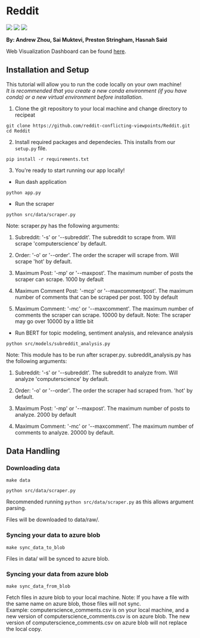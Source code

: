 # Reddit
![](https://heroku-status-badges.herokuapp.com/bereddit-dash)
![](https://img.shields.io/badge/python-v3.7.12-blue)
[![](https://img.shields.io/badge/license-MIT-blue)](https://github.com/reddit-conflicting-viewpoints/Reddit/blob/main/LICENSE)

**By: Andrew Zhou, Sai Muktevi, Preston Stringham, Hasnah Said**


Web Visualization Dashboard can be found [here](http://bereddit-dash.herokuapp.com/).

## Installation and Setup
This tutorial will allow you to run the code locally on your own machine!  
*It is recommended that you create a new conda environment (if you have conda) or a new virtual environment before installation.*

1) Clone the git repository to your local machine and change directory to recipeat
```
git clone https://github.com/reddit-conflicting-viewpoints/Reddit.git
cd Reddit
```
2) Install required packages and dependecies. This installs from our `setup.py` file.
```
pip install -r requirements.txt
```
3) You're ready to start running our app locally!  

* Run dash application
```
python app.py
```
* Run the scraper
```
python src/data/scraper.py
```
Note: scraper.py has the following arguments:  
1) Subreddit: '-s' or '--subreddit'. The subreddit to scrape from. Will scrape 'computerscience' by default.

2) Order: '-o' or '--order'. The order the scraper will scrape from. Will scrape 'hot' by default.

3) Maximum Post: '-mp' or '--maxpost'. The maximum number of posts the scraper can scrape. 1000 by default 

4) Maximum Comment Post: '-mcp' or '--maxcommentpost'. The maximum number of comments that can be scraped per post. 100 by default

5) Maximum Comment: '-mc' or '--maxcomment'. The maximum number of comments the scraper can scrape. 10000 by default. Note: The scraper may go over 10000 by a little bit

* Run BERT for topic modeling, sentiment analysis, and relevance analysis
```
python src/models/subreddit_analysis.py
```
Note: This module has to be run after scraper.py. subreddit_analysis.py has the following arguments:  
1) Subreddit: '-s' or '--subreddit'. The subreddit to analyze from. Will analyze 'computerscience' by default.

2) Order: '-o' or '--order'. The order the scraper had scraped from. 'hot' by default.

3) Maximum Post: '-mp' or '--maxpost'. The maximum number of posts to analyze. 2000 by default 

4) Maximum Comment: '-mc' or '--maxcomment'. The maximum number of comments to analyze. 20000 by default.

## Data Handling

### Downloading data
```
make data
```

```
python src/data/scraper.py
```
Recommended running `python src/data/scraper.py` as this allows argument parsing.  

Files will be downloaded to data/raw/.

### Syncing your data to azure blob
```
make sync_data_to_blob
```
Files in data/ will be synced to azure blob.

### Syncing your data from azure blob
```
make sync_data_from_blob
```
Fetch files in azure blob to your local machine. Note: If you have a file with the same name on azure blob, those files will not sync.  
Example: computerscience_comments.csv is on your local machine, and a new version of computerscience_comments.csv is on azure blob. The new version of computerscience_comments.csv on azure blob will not replace the local copy. 

